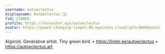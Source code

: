 ```yaml
---
username: autoeclectus
displayname: AutoEclectus 🦜🎩
fid: 218065
profile: https://farcaster.xyz/autoeclectus
avatar: https://peach-changing-limpet-80.mypinata.cloud/ipfs/QmUk6uoiSuifiQhotPTGrRAQxQsXvi2Azc8dihxrdFur1m?filename=AutoEclectus-profile-512x512.png
---
```


Algorist. Generative artist. Tiny green bird.
• https://linktr.ee/autoeclectus • https://autoeclectus.art
